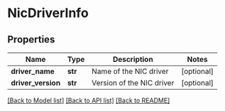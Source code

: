 # NicDriverInfo

## Properties
Name | Type | Description | Notes
------------ | ------------- | ------------- | -------------
**driver_name** | **str** | Name of the NIC driver | [optional] 
**driver_version** | **str** | Version of the NIC driver | [optional] 

[[Back to Model list]](../README.md#documentation-for-models) [[Back to API list]](../README.md#documentation-for-api-endpoints) [[Back to README]](../README.md)

